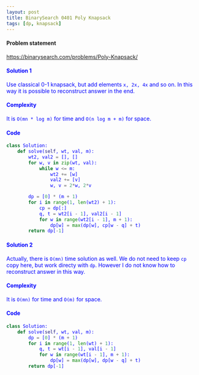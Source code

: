 ```yaml
---
layout: post
title: BinarySearch 0401 Poly Knapsack
tags: [dp, knapsack]
---
```


#### Problem statement

<a href="https://binarysearch.com/problems/Poly-Knapsack/"> <font color = blue>https://binarysearch.com/problems/Poly-Knapsack/

#### Solution 1
Use classical 0-1 knapsack, but add elements `x, 2x, 4x` and so on. In this way it is possible to reconstruct answer in the end.

#### Complexity
It is `O(mn * log m)` for time and `O(n log m + m)` for space.

#### Code
```python
class Solution:
    def solve(self, wt, val, m):
        wt2, val2 = [], []
        for w, v in zip(wt, val):
            while w <= m:
                wt2 += [w]
                val2 += [v]
                w, v = 2*w, 2*v

        dp = [0] * (m + 1)
        for i in range(1, len(wt2) + 1):
            cp = dp[:]
            q, t = wt2[i - 1], val2[i - 1]
            for w in range(wt2[i - 1], m + 1):
                dp[w] = max(dp[w], cp[w - q] + t)
        return dp[-1]
```

#### Solution 2
Actually, there is `O(mn)` time solution as well. We do not need to keep `cp` copy here, but work directy with `dp`. However I do not know how to reconstruct answer in this way.

#### Complexity
It is `O(mn)` for time and `O(m)` for space.

#### Code
```python
class Solution:
    def solve(self, wt, val, m):
        dp = [0] * (m + 1)
        for i in range(1, len(wt) + 1):
            q, t = wt[i - 1], val[i - 1]
            for w in range(wt[i - 1], m + 1):
                dp[w] = max(dp[w], dp[w - q] + t)
        return dp[-1]
```